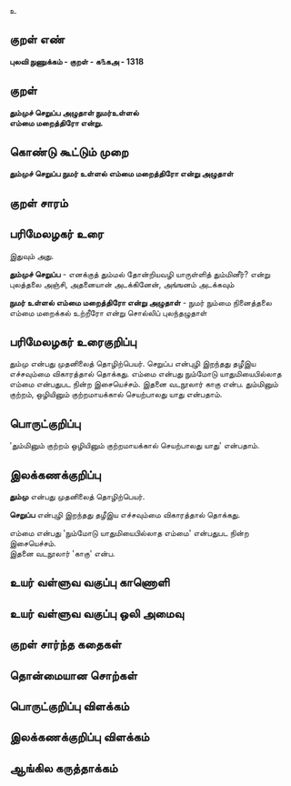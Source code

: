 உ

## குறள் எண் 

**புலவி நுணுக்கம் - குறள் - க௩கஅ - 1318**

## குறள் 

**தும்முச் செறுப்ப அழுதாள் நுமர்உள்ளல்  
எம்மை மறைத்திரோ என்று.** 

## கொண்டு கூட்டும் முறை

**தும்முச் செறுப்ப நுமர் உள்ளல் எம்மை மறைத்திரோ என்று அழுதாள்**

## குறள் சாரம் 


## பரிமேலழகர் உரை

இதுவும் அது. 

**தும்முச் செறுப்ப** - எனக்குத் தும்மல் தோன்றியவழி யாருள்ளித் தும்மினீர்? என்று புலத்தலை அஞ்சி, அதனையான் அடக்கினேன், அங்ஙனம் அடக்கவும் 

**நுமர் உள்ளல் எம்மை மறைத்திரோ என்று அழுதாள்** - நுமர் நும்மை நினைத்தலை எம்மை மறைக்கல் உற்றீரோ என்று சொல்லிப் புலந்தழுதாள்

## பரிமேலழகர் உரைகுறிப்பு   

தும்மு என்பது முதனிலைத் தொழிற்பெயர். செறுப்ப என்புழி இறந்தது தழீஇய எச்சவும்மை விகாரத்தால் தொக்கது. எம்மை என்பது நும்மோடு யாதுமியைபில்லாத எம்மை என்பதுபட நின்ற இசையெச்சம். இதனை வடநூலார் காகு என்ப. தும்மினும் குற்றம், ஒழியினும் குற்றமாயக்கால் செயற்பாலது யாது என்பதாம்.

## பொருட்குறிப்பு 

'தும்மினும் குற்றம் ஒழியினும் குற்றமாயக்கால் செயற்பாலது யாது' என்பதாம்.

## இலக்கணக்குறிப்பு  

**தும்மு** என்பது முதனிலைத் தொழிற்பெயர். 

**செறுப்ப** என்புழி இறந்தது தழீஇய எச்சவும்மை விகாரத்தால் தொக்கது. 

எம்மை என்பது 'நும்மோடு யாதுமியைபில்லாத எம்மை' என்பதுபட நின்ற இசையெச்சம்.   
இதனை வடநூலார் 'காகு' என்ப.

## உயர் வள்ளுவ வகுப்பு காணொளி


## உயர் வள்ளுவ வகுப்பு ஒலி அமைவு 

 
## குறள் சார்ந்த கதைகள் 


## தொன்மையான சொற்கள்


## பொருட்குறிப்பு விளக்கம்


## இலக்கணக்குறிப்பு விளக்கம்


## ஆங்கில கருத்தாக்கம் 


